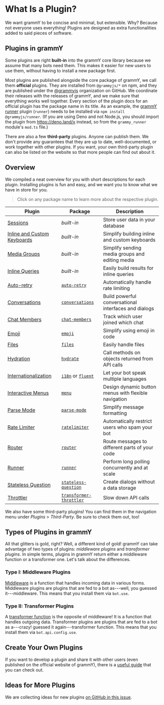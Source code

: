 # What Is a Plugin?

We want grammY to be concise and minimal, but extensible.
Why?
Because not everyone uses everything!
Plugins are designed as extra functionalities added to said pieces of software.

## Plugins in grammY

Some plugins are right **built-in** into the grammY core library because we assume that many bots need them.
This makes it easier for new users to use them, without having to install a new package first.

Most plugins are published alongside the core package of grammY, we call them **official** plugins.
They are installed from `@grammyjs/*` on npm, and they are published under the [@grammyjs](https://github.com/grammyjs) organization on GitHub.
We coordinate their releases with the releases of grammY, and we make sure that everything works well together.
Every section of the plugin docs for an official plugin has the package name in its title.
As an example, the [grammY runner](./runner) plugin (`runner`) needs to be installed via `npm install @grammyjs/runner`.
(If you are using Deno and not Node.js, you should import the plugin from <https://deno.land/x> instead, so from the `grammy_runner` module's `mod.ts` file.)

There are also a few **third-party** plugins.
Anyone can publish them.
We don't provide any guarantees that they are up to date, well-documented, or work together with other plugins.
If you want, your own third-party plugin can also be listed on the website so that more people can find out about it.

## Overview

We compiled a neat overview for you with short descriptions for each plugin.
Installing plugins is fun and easy, and we want you to know what we have in store for you.

> Click on any package name to learn more about the respective plugin.

| Plugin                                     | Package                                            | Description                                          |
| ------------------------------------------ | -------------------------------------------------- | ---------------------------------------------------- |
| [Sessions](./session)                      | _built-in_                                         | Store user data in your database                     |
| [Inline and Custom Keyboards](./keyboard)  | _built-in_                                         | Simplify building inline and custom keyboards        |
| [Media Groups](./media-group)              | _built-in_                                         | Simplify sending media groups and editing media      |
| [Inline Queries](./inline-query)           | _built-in_                                         | Easily build results for inline queries              |
| [Auto-retry](./auto-retry)                 | [`auto-retry`](./auto-retry)                       | Automatically handle rate limiting                   |
| [Conversations](./conversations)           | [`conversations`](./conversations)                 | Build powerful conversational interfaces and dialogs |
| [Chat Members](./chat-members)             | [`chat-members`](./chat-members)                   | Track which user joined which chat                   |
| [Emoji](./emoji)                           | [`emoji`](./emoji)                                 | Simplify using emoji in code                         |
| [Files](./files)                           | [`files`](./files)                                 | Easily handle files                                  |
| [Hydration](./hydrate)                     | [`hydrate`](./hydrate)                             | Call methods on objects returned from API calls      |
| [Internationalization](./i18n)             | [`i18n`](./i18n) or [`fluent`](./fluent)           | Let your bot speak multiple languages                |
| [Interactive Menus](./menu)                | [`menu`](./menu)                                   | Design dynamic button menus with flexible navigation |
| [Parse Mode](./parse-mode)                 | [`parse-mode`](./parse-mode)                       | Simplify message formatting                          |
| [Rate Limiter](./ratelimiter)              | [`ratelimiter`](./ratelimiter)                     | Automatically restrict users who spam your bot       |
| [Router](./router)                         | [`router`](./router)                               | Route messages to different parts of your code       |
| [Runner](./runner)                         | [`runner`](./runner)                               | Perform long polling concurrently and at scale       |
| [Stateless Question](./stateless-question) | [`stateless-question`](./stateless-question)       | Create dialogs without a data storage                |
| [Throttler](./transformer-throttler)       | [`transformer-throttler`](./transformer-throttler) | Slow down API calls                                  |

We also have some third-party plugins!
You can find them in the navigation menu under _Plugins_ > _Third-Party_.
Be sure to check them out, too!

## Types of Plugins in grammY

All that glitters is gold, right?
Well, a different kind of gold!
grammY can take advantage of two types of plugins: _middleware plugins_ and _transformer plugins_.
In simple terms, plugins in grammY return either a middleware function or a transformer one.
Let's talk about the differences.

### Type I: Middleware Plugins

[Middleware](../guide/middleware) is a function that handles incoming data in various forms.
Middleware plugins are plugins that are fed to a bot as---well, you guessed it---middleware.
This means that you install them via `bot.use`.

### Type II: Transformer Plugins

A [transformer function](../advanced/transformers) is the opposite of middleware!
It is a function that handles outgoing data.
Transformer plugins are plugins that are fed to a bot as a---crazy! guessed it again---transformer function.
This means that you install them via `bot.api.config.use`.

## Create Your Own Plugins

If you want to develop a plugin and share it with other users (even published on the official website of grammY), there is a [useful guide](./guide) that you can check out.

## Ideas for More Plugins

We are collecting ideas for new plugins [on GitHub in this issue](https://github.com/grammyjs/grammY/issues/110).
